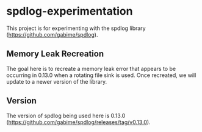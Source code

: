 # spdlog-experimentation
This project is for experimenting with the spdlog library (https://github.com/gabime/spdlog).

## Memory Leak Recreation
The goal here is to recreate a memory leak error that appears to be occurring in 0.13.0 when a rotating file sink is used. Once recreated, we will update to a newer version of the library.

## Version
The version of spdlog being used here is 0.13.0 (https://github.com/gabime/spdlog/releases/tag/v0.13.0).